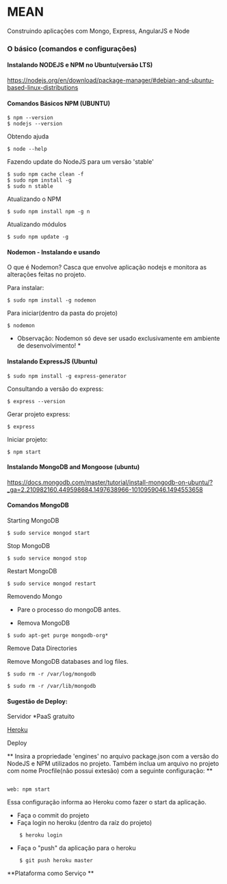 # MEAN
Construindo aplicações com Mongo, Express, AngularJS e Node

### O básico (comandos e configurações)


#### Instalando NODEJS e NPM no Ubuntu(versão LTS)


https://nodejs.org/en/download/package-manager/#debian-and-ubuntu-based-linux-distributions


#### Comandos Básicos NPM (UBUNTU)

```
$ npm --version
$ nodejs --version

```

Obtendo ajuda

```
$ node --help

```
Fazendo update do NodeJS para um versão 'stable'

```
$ sudo npm cache clean -f
$ sudo npm install -g
$ sudo n stable

```

Atualizando o NPM

```
$ sudo npm install npm -g n

```

Atualizando módulos

```
$ sudo npm update -g

```

#### Nodemon - Instalando e usando

O que é Nodemon?
Casca que envolve aplicação nodejs e monitora as alterações feitas no projeto.

Para instalar:

```
$ sudo npm install -g nodemon
```

Para iniciar(dentro da pasta do projeto)

```
$ nodemon
```

* Observação: Nodemon só deve ser usado exclusivamente em ambiente de desenvolvimento! * 


#### Instalando ExpressJS (Ubuntu)

```
$ sudo npm install -g express-generator
```

Consultando a versão do express:

```
$ express --version

```

Gerar projeto express:

```
$ express

```

Iniciar projeto:

```
$ npm start

```

#### Instalando MongoDB and Mongoose (ubuntu)

https://docs.mongodb.com/master/tutorial/install-mongodb-on-ubuntu/?_ga=2.210982160.449598684.1497638966-1010959046.1494553658


#### Comandos MongoDB

Starting MongoDB

```
$ sudo service mongod start

```

Stop MongoDB

```
$ sudo service mongod stop
```
Restart MongoDB

```
$ sudo service mongod restart
```

Removendo Mongo

- Pare o processo do mongoDB antes.

- Remova MongoDB

```
$ sudo apt-get purge mongodb-org*
```

Remove Data Directories

Remove MongoDB databases and log files.

```
$ sudo rm -r /var/log/mongodb

$ sudo rm -r /var/lib/mongodb

```

#### Sugestão de Deploy:

Servidor *PaaS gratuito

[Heroku](https://www.heroku.com)

Deploy

** Insira a propriedade 'engines' no arquivo package.json com a versão do NodeJS e NPM utilizados no projeto.
Também inclua um arquivo no projeto com nome Procfile(não possui extesão) com a seguinte configuração: **

```

web: npm start

```

Essa configuração informa ao Heroku como fazer o start da aplicação.


- Faça o commit do projeto
- Faça login no heroku (dentro da raíz do projeto)

```
    $ heroku login

```

- Faça o "push" da aplicação para o heroku

```
    $ git push heroku master 

```

**Plataforma como Serviço **